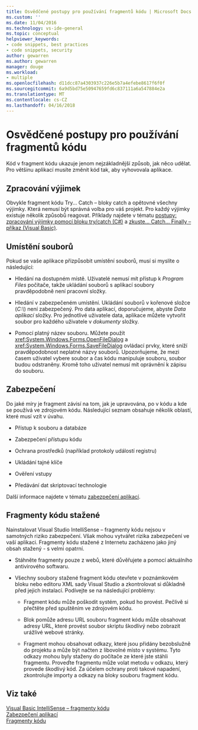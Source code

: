 ```yaml
---
title: Osvědčené postupy pro používání fragmentů kódu | Microsoft Docs
ms.custom: ''
ms.date: 11/04/2016
ms.technology: vs-ide-general
ms.topic: conceptual
helpviewer_keywords:
- code snippets, best practices
- code snippets, security
author: gewarren
ms.author: gewarren
manager: douge
ms.workload:
- multiple
ms.openlocfilehash: d11dcc87a4303937c226e5b7a4efebe8617f6f0f
ms.sourcegitcommit: 6a9d5bd75e50947659fd6c837111a6a547884e2a
ms.translationtype: MT
ms.contentlocale: cs-CZ
ms.lasthandoff: 04/16/2018
---
```

# <a name="best-practices-for-using-code-snippets"></a>Osvědčené postupy pro používání fragmentů kódu

Kód v fragment kódu ukazuje jenom nejzákladnější způsob, jak něco udělat. Pro většinu aplikací musíte změnit kód tak, aby vyhovovala aplikace.

## <a name="handling-exceptions"></a>Zpracování výjimek

Obvykle fragment kódu Try... Catch – bloky catch a opětovné všechny výjimky. Která nemusí být správná volba pro váš projekt. Pro každý výjimky existuje několik způsobů reagovat. Příklady najdete v tématu [postupy: zpracování výjimky pomocí bloku try/catch (C#)](/dotnet/csharp/programming-guide/exceptions/how-to-handle-an-exception-using-try-catch) a [zkuste... Catch... Finally – příkaz (Visual Basic)](/dotnet/visual-basic/language-reference/statements/try-catch-finally-statement).

## <a name="file-locations"></a>Umístění souborů

Pokud se vaše aplikace přizpůsobit umístění souborů, musí si myslíte o následující:

- Hledání na dostupném místě. Uživatelé nemusí mít přístup k *Program Files* počítače, takže ukládání souborů s aplikací soubory pravděpodobně není pracovní složky.

- Hledání v zabezpečeném umístění. Ukládání souborů v kořenové složce (*C:\\*) není zabezpečený. Pro data aplikací, doporučujeme, abyste *Data aplikací* složky. Pro jednotlivé uživatele data, aplikace můžete vytvořit soubor pro každého uživatele v *dokumenty* složky.

- Pomocí platný název souboru. Můžete použít <xref:System.Windows.Forms.OpenFileDialog> a <xref:System.Windows.Forms.SaveFileDialog> ovládací prvky, které sníží pravděpodobnost neplatné názvy souborů. Upozorňujeme, že mezi časem uživatel vybere soubor a čas kódu manipuluje souboru, soubor budou odstraněny. Kromě toho uživatel nemusí mít oprávnění k zápisu do souboru.

## <a name="security"></a>Zabezpečení

Do jaké míry je fragment závisí na tom, jak je upravována, po v kódu a kde se používá ve zdrojovém kódu. Následující seznam obsahuje několik oblastí, které musí vzít v úvahu.

- Přístup k souboru a databáze

- Zabezpečení přístupu kódu

- Ochrana prostředků (například protokoly událostí registru)

- Ukládání tajné klíče

- Ověření vstupy

- Předávání dat skriptovací technologie

Další informace najdete v tématu [zabezpečení aplikací](../ide/securing-applications.md).

## <a name="downloaded-code-snippets"></a>Fragmenty kódu stažené

Nainstalovat Visual Studio IntelliSense – fragmenty kódu nejsou v samotných riziko zabezpečení. Však mohou vytvářet rizika zabezpečení ve vaší aplikaci. Fragmenty kódu stažené z Internetu zacházeno jako jiný obsah stažený - s velmi opatrní.

- Stáhněte fragmenty pouze z webů, které důvěřujete a pomocí aktuálního antivirového softwaru.

- Všechny soubory stažené fragment kódu otevřete v poznámkovém bloku nebo editoru XML sady Visual Studio a zkontrolovat si důkladně před jejich instalací. Podívejte se na následující problémy:

    - Fragment kódu může poškodit systém, pokud ho provést. Pečlivě si přečtěte před spuštěním ve zdrojovém kódu.

    - Blok pomůže adresu URL souboru fragment kódu může obsahovat adresy URL, které provést soubor skriptu škodlivý nebo zobrazit urážlivé webové stránky.

    - Fragment mohou obsahovat odkazy, které jsou přidány bezobslužně do projektu a může být načten z libovolné místo v systému. Tyto odkazy mohou byly staženy do počítače ze které jste stáhli fragmentu. Proveďte fragmentu může volat metodu v odkazu, který provede škodlivý kód. Za účelem ochrany proti takové napadení, zkontrolujte importy a odkazy na bloky souboru fragment kódu.

## <a name="see-also"></a>Viz také

[Visual Basic IntelliSense – fragmenty kódu](/dotnet/visual-basic/developing-apps/using-ide/intellisense-code-snippets)  
[Zabezpečení aplikací](../ide/securing-applications.md)  
[Fragmenty kódu](../ide/code-snippets.md)